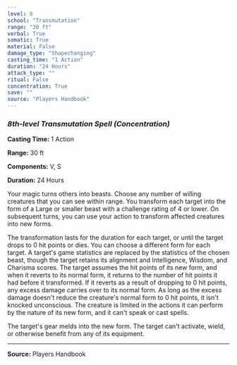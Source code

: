 ```yaml
---
level: 8
school: "Transmutation"
range: "30 ft"
verbal: True
somatic: True
material: False
damage_type: "Shapechanging"
casting_time: "1 Action"
duration: "24 Hours"
attack_type: ""
ritual: False
concentration: True
save: ""
source: "Players Handbook"
---
```


### *8th-level Transmutation Spell* *(Concentration)*

**Casting Time:** 1 Action

**Range:** 30 ft

**Components:** V, S

**Duration:** 24 Hours

Your magic turns others into beasts. Choose any number of willing creatures that you can see within range. You transform each target into the form of a Large or smaller beast with a challenge rating of 4 or lower. On subsequent turns, you can use your action to transform affected creatures into new forms.
 
 The transformation lasts for the duration for each target, or until the target drops to 0 hit points or dies. You can choose a different form for each target. A target's game statistics are replaced by the statistics of the chosen beast, though the target retains its alignment and Intelligence, Wisdom, and Charisma scores. The target assumes the hit points of its new form, and when it reverts to its normal form, it returns to the number of hit points it had before it transformed. If it reverts as a result of dropping to 0 hit points, any excess damage carries over to its normal form. As long as the excess damage doesn't reduce the creature's normal form to 0 hit points, it isn't knocked unconscious. The creature is limited in the actions it can perform by the nature of its new form, and it can't speak or cast spells.
 
 The target's gear melds into the new form. The target can't activate, wield, or otherwise benefit from any of its equipment.

---
**Source:** Players Handbook
